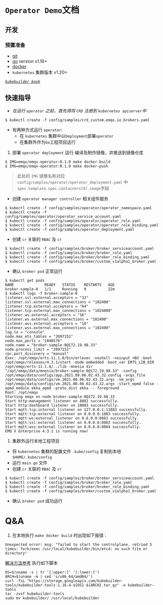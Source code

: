 # `Operator Demo`文档 

## 开发

### 预置准备
* [git](https://git-scm.com/downloads)
* [go](https://golang.org/dl/) version v1.16+
* [docker](https://docs.docker.com/get-docker/)
* `kubernetes` 集群版本 v1.20+

*[`kubebuilder book`](https://book.kubebuilder.io/)*

## 快速指导

* *在运行 `operator` 之前，首先得将 `CRD` 注册到 `kubernetes apiserver`中*
```
$ kubectl create -f config/samples/crd_custom.emqx.io_brokers.yaml
```
* 有两种方式运行 `operator`:
  * 在 `kubernetes` 集群中以`Deployment`部署`operator`
  * 在集群外作为`Go`工程项目运行
1. 部署 `operator deployment` 运行
编译及制作镜像，并推送到镜像仓库
```
$ IMG=emqx/emqx-operator:0.1.0 make docker-build
$ IMG=emqx/emqx-operator:0.1.0 make docker-push
```
> 此处的 `IMG` 镜像名称对应 `config/samples/operator/operator_deployment.yaml` 中 `spec.template.spec.containers[0].image`字段
* 创建 `operator manager controller` 相关组件服务
```
$ kubectl create -f config/samples/operator/operator_namespace.yaml
$ kubectl create -f config/samples/operator/operator_service_account.yaml
$ kubectl create -f config/samples/operator/operator_role.yaml
$ kubectl create -f config/samples/operator/operator_role_binding.yaml
$ kubectl create -f config/samples/operator_deployment.yaml
```
* 创建 `cr` 关联的 `RBAC` 及 `cr`
```
$ kubectl create -f config/samples/broker/broker_serviceaccount.yaml
$ kubectl create -f config/samples/broker/broker_role.yaml
$ kubectl create -f config/samples/broker/broker_role_binding.yaml
$ kubectl create -f config/samples/broker/custom_v1alpha1_broker.yaml
```
* 确认 `broker pod` 正常运行
```
$ kubectl get pods               
NAME              READY   STATUS    RESTARTS   AGE
broker-sample-0   1/1     Running   0          22m
$ kubectl logs -f broker-sample-0
listener.ssl.external.acceptors = "32"
listener.ssl.external.max_connections = "102400"
listener.tcp.external.acceptors = "64"
listener.tcp.external.max_connections = "1024000"
listener.ws.external.acceptors = "16"
listener.ws.external.max_connections = "102400"
listener.wss.external.acceptors = "16"
listener.wss.external.max_connections = "102400"
log.to = "console"
node.max_ets_tables = "2097152"
node.max_ports = "1048576"
node.name = "broker-sample-0@172.19.98.33"
node.process_limit = "2097152"
rpc.port_discovery = "manual"
Exec: /opt/emqx/erts-11.1.8/bin/erlexec -noshell -noinput +Bd -boot /opt/emqx/releases/4.3.1/start -mode embedded -boot_var ERTS_LIB_DIR /opt/emqx/erts-11.1.8/../lib -mnesia dir "/opt/emqx/data/mnesia/broker-sample-0@172.19.98.33" -config /opt/emqx/data/configs/app.2021.08.06.02.43.32.config -args_file /opt/emqx/data/configs/vm.2021.08.06.02.43.32.args -vm_args /opt/emqx/data/configs/vm.2021.08.06.02.43.32.args -start_epmd false -epmd_module ekka_epmd -proto_dist ekka -- foreground
Root: /opt/emqx
Starting emqx on node broker-sample-0@172.19.98.33
Start http:management listener on 8081 successfully.
Start http:dashboard listener on 18083 successfully.
Start mqtt:tcp:internal listener on 127.0.0.1:11883 successfully.
Start mqtt:tcp:external listener on 0.0.0.0:1883 successfully.
Start mqtt:ws:external listener on 0.0.0.0:8083 successfully.
Start mqtt:ssl:external listener on 0.0.0.0:8883 successfully.
Start mqtt:wss:external listener on 0.0.0.0:8084 successfully.
EMQ X Enterprise 4.3.1 is running now!
```
1. 集群外运行本地工程项目
* 将 `kubernetes` 集群的配置文件 `.kube/config` 复制到本地 `$HOME/.kube/config`
* 运行 `main.go` 文件
* 创建 `cr` 关联的 `RBAC` 及 `cr`
```
$ kubectl create -f config/samples/broker/broker_serviceaccount.yaml
$ kubectl create -f config/samples/broker/broker_role.yaml
$ kubectl create -f config/samples/broker/broker_role_binding.yaml
$ kubectl create -f config/samples/broker/custom_v1alpha1_broker.yaml
```
* 确认 `broker pod` 成功运行


# Q&A
1. 在本地执行 `make docker build` 时出现如下报错：
```
Unexpected error: msg: "failed to start the controlplane. retried 5 times: fork/exec /usr/local/kubebuilder/bin/etcd: no such file or directory"
```
[解决方法参考](https://github.com/kubernetes-sigs/kubebuilder/issues/1599)
执行如下脚本
```
OS=$(uname -s | tr '[:upper:]' '[:lower:]')
ARCH=$(uname -m | sed 's/x86_64/amd64/')
curl -fsL "https://storage.googleapis.com/kubebuilder-tools/kubebuilder-tools-1.16.4-${OS}-${ARCH}.tar.gz" -o kubebuilder-tools
tar -zvxf kubebuilder-tools
sudo mv kubebuilder/ /usr/local/kubebuilder
```
  

